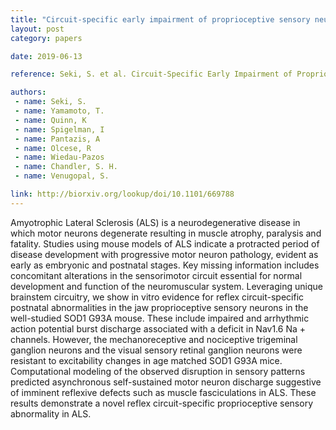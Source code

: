 ```yaml
---
title: "Circuit-specific early impairment of proprioceptive sensory neurons in the SOD1 mouse model for ALS"
layout: post
category: papers

date: 2019-06-13

reference: Seki, S. et al. Circuit-Specific Early Impairment of Proprioceptive Sensory Neurons in the SOD1 G93A Mouse Model for ALS. (Neuroscience, 2019). doi:10.1101/669788

authors:
 - name: Seki, S.
 - name: Yamamoto, T.
 - name: Quinn, K
 - name: Spigelman, I
 - name: Pantazis, A
 - name: Olcese, R
 - name: Wiedau-Pazos
 - name: Chandler, S. H.
 - name: Venugopal, S.

link: http://biorxiv.org/lookup/doi/10.1101/669788
---
```


Amyotrophic Lateral Sclerosis (ALS) is a neurodegenerative disease in which
motor neurons degenerate resulting in muscle atrophy, paralysis and fatality.
Studies using mouse models of ALS indicate a protracted period of disease
development with progressive motor neuron pathology, evident as early as
embryonic and postnatal stages. Key missing information includes concomitant
alterations in the sensorimotor circuit essential for normal development and
function of the neuromuscular system. Leveraging unique brainstem circuitry, we
show in vitro evidence for reflex circuit-specific postnatal abnormalities in
the jaw proprioceptive sensory neurons in the well-studied SOD1 G93A mouse.
These include impaired and arrhythmic action potential burst discharge
associated with a deficit in Nav1.6 Na + channels. However, the
mechanoreceptive and nociceptive trigeminal ganglion neurons and the visual
sensory retinal ganglion neurons were resistant to excitability changes in age
matched SOD1 G93A mice. Computational modeling of the observed disruption in
sensory patterns predicted asynchronous self-sustained motor neuron discharge
suggestive of imminent reflexive defects such as muscle fasciculations in ALS.
These results demonstrate a novel reflex circuit-specific proprioceptive
sensory abnormality in ALS.
